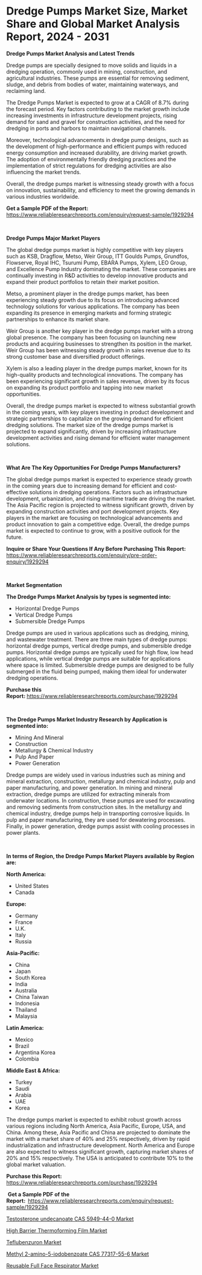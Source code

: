 <p><h1>Dredge Pumps Market Size, Market Share and Global Market Analysis Report, 2024 - 2031</h1></p><p><strong>Dredge Pumps Market Analysis and Latest Trends</strong></p>
<p><p>Dredge pumps are specially designed to move solids and liquids in a dredging operation, commonly used in mining, construction, and agricultural industries. These pumps are essential for removing sediment, sludge, and debris from bodies of water, maintaining waterways, and reclaiming land.</p><p>The Dredge Pumps Market is expected to grow at a CAGR of 8.7% during the forecast period. Key factors contributing to the market growth include increasing investments in infrastructure development projects, rising demand for sand and gravel for construction activities, and the need for dredging in ports and harbors to maintain navigational channels.</p><p>Moreover, technological advancements in dredge pump designs, such as the development of high-performance and efficient pumps with reduced energy consumption and increased durability, are driving market growth. The adoption of environmentally friendly dredging practices and the implementation of strict regulations for dredging activities are also influencing the market trends.</p><p>Overall, the dredge pumps market is witnessing steady growth with a focus on innovation, sustainability, and efficiency to meet the growing demands in various industries worldwide.</p></p>
<p><strong>Get a Sample PDF of the Report:&nbsp;</strong> <a href="https://www.reliableresearchreports.com/enquiry/request-sample/1929294">https://www.reliableresearchreports.com/enquiry/request-sample/1929294</a></p>
<p>&nbsp;</p>
<p><strong>Dredge Pumps Major Market Players</strong></p>
<p><p>The global dredge pumps market is highly competitive with key players such as KSB, Dragflow, Metso, Weir Group, ITT Goulds Pumps, Grundfos, Flowserve, Royal IHC, Tsurumi Pump, EBARA Pumps, Xylem, LEO Group, and Excellence Pump Industry dominating the market. These companies are continually investing in R&D activities to develop innovative products and expand their product portfolios to retain their market position.</p><p>Metso, a prominent player in the dredge pumps market, has been experiencing steady growth due to its focus on introducing advanced technology solutions for various applications. The company has been expanding its presence in emerging markets and forming strategic partnerships to enhance its market share.</p><p>Weir Group is another key player in the dredge pumps market with a strong global presence. The company has been focusing on launching new products and acquiring businesses to strengthen its position in the market. Weir Group has been witnessing steady growth in sales revenue due to its strong customer base and diversified product offerings.</p><p>Xylem is also a leading player in the dredge pumps market, known for its high-quality products and technological innovations. The company has been experiencing significant growth in sales revenue, driven by its focus on expanding its product portfolio and tapping into new market opportunities.</p><p>Overall, the dredge pumps market is expected to witness substantial growth in the coming years, with key players investing in product development and strategic partnerships to capitalize on the growing demand for efficient dredging solutions. The market size of the dredge pumps market is projected to expand significantly, driven by increasing infrastructure development activities and rising demand for efficient water management solutions.</p></p>
<p>&nbsp;</p>
<p><strong>What Are The Key Opportunities For Dredge Pumps Manufacturers?</strong></p>
<p><p>The global dredge pumps market is expected to experience steady growth in the coming years due to increasing demand for efficient and cost-effective solutions in dredging operations. Factors such as infrastructure development, urbanization, and rising maritime trade are driving the market. The Asia Pacific region is projected to witness significant growth, driven by expanding construction activities and port development projects. Key players in the market are focusing on technological advancements and product innovation to gain a competitive edge. Overall, the dredge pumps market is expected to continue to grow, with a positive outlook for the future.</p></p>
<p><strong>Inquire or Share Your Questions If Any Before Purchasing This Report:</strong> <a href="https://www.reliableresearchreports.com/enquiry/pre-order-enquiry/1929294">https://www.reliableresearchreports.com/enquiry/pre-order-enquiry/1929294</a></p>
<p>&nbsp;</p>
<p><strong>Market Segmentation</strong></p>
<p><strong>The Dredge Pumps Market Analysis by types is segmented into:</strong></p>
<p><ul><li>Horizontal Dredge Pumps</li><li>Vertical Dredge Pumps</li><li>Submersible Dredge Pumps</li></ul></p>
<p><p>Dredge pumps are used in various applications such as dredging, mining, and wastewater treatment. There are three main types of dredge pumps: horizontal dredge pumps, vertical dredge pumps, and submersible dredge pumps. Horizontal dredge pumps are typically used for high flow, low head applications, while vertical dredge pumps are suitable for applications where space is limited. Submersible dredge pumps are designed to be fully submerged in the fluid being pumped, making them ideal for underwater dredging operations.</p></p>
<p><strong>Purchase this Report:&nbsp;</strong><a href="https://www.reliableresearchreports.com/purchase/1929294">https://www.reliableresearchreports.com/purchase/1929294</a></p>
<p>&nbsp;</p>
<p><strong>The Dredge Pumps Market Industry Research by Application is segmented into:</strong></p>
<p><ul><li>Mining And Mineral</li><li>Construction</li><li>Metallurgy & Chemical Industry</li><li>Pulp And Paper</li><li>Power Generation</li></ul></p>
<p><p>Dredge pumps are widely used in various industries such as mining and mineral extraction, construction, metallurgy and chemical industry, pulp and paper manufacturing, and power generation. In mining and mineral extraction, dredge pumps are utilized for extracting minerals from underwater locations. In construction, these pumps are used for excavating and removing sediments from construction sites. In the metallurgy and chemical industry, dredge pumps help in transporting corrosive liquids. In pulp and paper manufacturing, they are used for dewatering processes. Finally, in power generation, dredge pumps assist with cooling processes in power plants.</p></p>
<p>&nbsp;</p>
<p><strong>In terms of Region, the Dredge Pumps Market Players available by Region are:</strong></p>
<p>
    <p> <strong> North America: </strong>
        <ul>
            <li>United States</li>
            <li>Canada</li>
        </ul>
        </p> 
    <p> <strong> Europe: </strong>
        <ul>
            <li>Germany</li>
            <li>France</li>
            <li>U.K.</li>
            <li>Italy</li>
            <li>Russia</li>
        </ul>
        </p> 
    <p> <strong> Asia-Pacific: </strong>
        <ul>
            <li>China</li>
            <li>Japan</li>
            <li>South Korea</li>
            <li>India</li>
            <li>Australia</li>
            <li>China Taiwan</li>
            <li>Indonesia</li>
            <li>Thailand</li>
            <li>Malaysia</li>
        </ul>
        </p> 
    <p> <strong> Latin America: </strong>
        <ul>
            <li>Mexico</li>
            <li>Brazil</li>
            <li>Argentina Korea</li>
            <li>Colombia</li>
        </ul>
        </p> 
    <p> <strong> Middle East & Africa: </strong>
        <ul>
            <li>Turkey</li>
            <li>Saudi</li>
            <li>Arabia</li>
            <li>UAE</li>
            <li>Korea</li>
        </ul>
    </p>
    </p>
<p><p>The dredge pumps market is expected to exhibit robust growth across various regions including North America, Asia Pacific, Europe, USA, and China. Among these, Asia Pacific and China are projected to dominate the market with a market share of 40% and 25% respectively, driven by rapid industrialization and infrastructure development. North America and Europe are also expected to witness significant growth, capturing market shares of 20% and 15% respectively. The USA is anticipated to contribute 10% to the global market valuation.</p></p>
<p><strong>Purchase this Report: </strong><a href="https://www.reliableresearchreports.com/purchase/1929294">https://www.reliableresearchreports.com/purchase/1929294</a></p>
<p>&nbsp;<strong>Get a Sample PDF of the Report:&nbsp;&nbsp;</strong><a href="https://www.reliableresearchreports.com/enquiry/request-sample/1929294">https://www.reliableresearchreports.com/enquiry/request-sample/1929294</a></p>
<p><strong></strong></p>
<p><p><a href="https://adventurous-uranium-ef9.notion.site/Testosterone-undecanoate-CAS-5949-44-0-Market-Analysis-Examines-its-Scope-on-Growth-Opportunities-a-b7fc91328b2643a6a8e991ff9f5fbb72">Testosterone undecanoate CAS 5949-44-0 Market</a></p><p><a href="https://view.publitas.com/reportprime-1/high-barrier-thermoforming-film-market-share-market-new-trends-analysis-report-by-type-by-application-by-end-use-by-region-and-segment-forecasts-2024-2031/">High Barrier Thermoforming Film Market</a></p><p><a href="https://carnation-joke-41f.notion.site/Teflubenzuron-Market-Provides-a-Comprehensive-Analysis-Including-a-Macro-Overview-of-the-Market-as-w-19c1b0653a1d48d3a7cd42077849fc95">Teflubenzuron Market</a></p><p><a href="https://extreme-scabiosa-c81.notion.site/Methyl-2-amino-5-iodobenzoate-CAS-77317-55-6-Market-Size-Share-Trends-Analysis-Report-By-Applicat-edc3355d722247549884a15a4843c67e">Methyl 2-amino-5-iodobenzoate CAS 77317-55-6 Market</a></p><p><a href="https://view.publitas.com/reportprime-1/reusable-full-face-respirator-market-offer-valuable-insights-into-market-size-market-share-market-trends-and-projections-spanning-from-2024-to-2031/">Reusable Full Face Respirator Market</a></p></p>